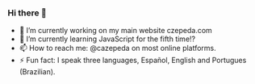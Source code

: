 ### Hi there 👋

<!--
**cazepeda/cazepeda** is a ✨ _special_ ✨ repository because its `README.md` (this file) appears on your GitHub profile.

Here are some ideas to get you started:

- 🔭 I’m currently working on ...
- 🌱 I’m currently learning ...
- 👯 I’m looking to collaborate on ...
- 🤔 I’m looking for help with ...
- 💬 Ask me about ...
- 📫 How to reach me: ...
- 😄 Pronouns: ...
- ⚡ Fun fact: ...
-->

- 🔭 I’m currently working on my main website czepeda.com
- 🌱 I’m currently learning JavaScript for the fifth time!?
- 📫 How to reach me: @cazepeda on most online platforms.
- ⚡ Fun fact: I speak three languages, Español, English and Portugues (Brazilian).
